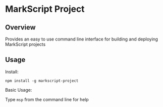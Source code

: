 MarkScript Project
==

Overview
--

Provides an easy to use command line interface for building and deploying MarkScript projects

Usage
--

Install:
```
npm install -g markscript-project
```

Basic Usage:

Type ```msp``` from the command line for help
